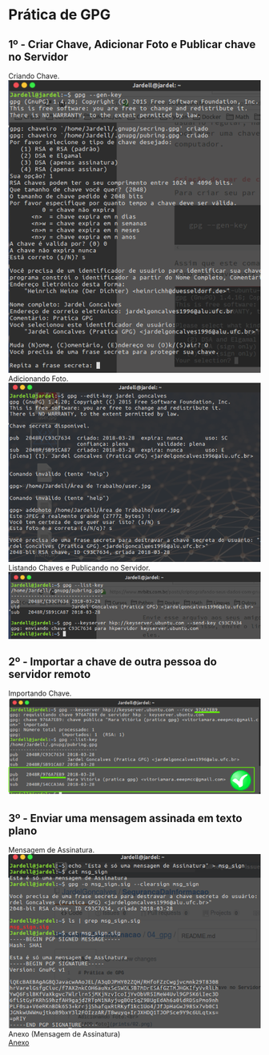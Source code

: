 # Prática de GPG

## 1º - Criar Chave, Adicionar Foto e Publicar chave no Servidor
Criando Chave.<br>
![Criando Chave](prints/01.png)
<br>
Adicionando Foto.<br>
![ADD foto](prints/02.png)
<br>
Listando Chaves e Publicando no Servidor.<br>
![Criando Chave](prints/03.png)

## 2º - Importar a chave de outra pessoa do servidor remoto
Importando Chave.<br>
![Importando Chave](prints/04.png)

## 3º -  Enviar uma mensagem assinada em texto plano
Mensagem de Assinatura.<br>
![Importando Chave](prints/05.png)
<br>
Anexo (Mensagem de Assinatura)<br>
[Anexo](msg_sign.doc)
